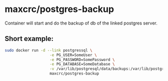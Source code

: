 # maxcrc/postgres-backup

Container will start and do the backup of db of the linked postgres server.

## Short example:

```bash
sudo docker run -d --link postgressql \
                    -e PG_USER=SomeUser \
                    -e PG_PASSWORD=SomePassword \
                    -e PG_DATABASE=SomeDatabase \
                    -v /var/lib/postgresql/data/backups:/var/lib/postgresql/data/backups \
                    maxcrc/postgres-backup
```
